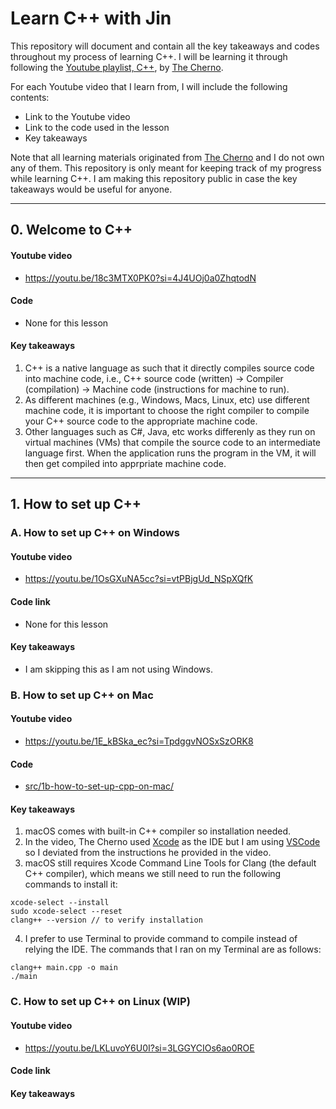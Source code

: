 # Learn C++ with Jin

This repository will document and contain all the key takeaways and codes throughout my process of learning C++.
I will be learning it through following the [Youtube playlist, C++](https://youtube.com/playlist?list=PLlrATfBNZ98dudnM48yfGUldqGD0S4FFb&si=eAUec1IBcU8OovFy), by [The Cherno](https://www.youtube.com/channel/UCQ-W1KE9EYfdxhL6S4twUNw).

For each Youtube video that I learn from, I will include the following contents:
- Link to the Youtube video
- Link to the code used in the lesson
- Key takeaways

Note that all learning materials originated from [The Cherno](https://www.youtube.com/channel/UCQ-W1KE9EYfdxhL6S4twUNw) and I do not own any of them.
This repository is only meant for keeping track of my progress while learning C++.
I am making this repository public in case the key takeaways would be useful for anyone.

---
## 0. Welcome to C++

#### Youtube video

- https://youtu.be/18c3MTX0PK0?si=4J4UOj0a0ZhqtodN

#### Code

- None for this lesson

#### Key takeaways

1. C++ is a native language as such that it directly compiles source code into machine code, i.e., C++ source code (written) -> Compiler (compilation) -> Machine code (instructions for machine to run).
2. As different machines (e.g., Windows, Macs, Linux, etc) use different machine code, it is important to choose the right compiler to compile your C++ source code to the appropriate machine code.
3. Other languages such as C#, Java, etc works differenly as they run on virtual machines (VMs) that compile the source code to an intermediate language first. When the application runs the program in the VM, it will then get compiled into apprpriate machine code.

---
## 1. How to set up C++

### A. How to set up C++ on Windows

#### Youtube video

- https://youtu.be/1OsGXuNA5cc?si=vtPBjgUd_NSpXQfK

#### Code link

- None for this lesson

#### Key takeaways

- I am skipping this as I am not using Windows.

### B. How to set up C++ on Mac

#### Youtube video

- https://youtu.be/1E_kBSka_ec?si=TpdggvNOSxSzORK8

#### Code

- [src/1b-how-to-set-up-cpp-on-mac/](src/1b-how-to-set-up-cpp-on-mac/)

#### Key takeaways

1. macOS comes with built-in C++ compiler so installation needed.
2. In the video, The Cherno used [Xcode](https://developer.apple.com/xcode/) as the IDE but
I am using [VSCode](https://code.visualstudio.com/) so I deviated from the instructions he 
provided in the video.
3. macOS still requires Xcode Command Line Tools for Clang (the default C++ compiler), which
means we still need to run the following commands to install it:
```
xcode-select --install
sudo xcode-select --reset
clang++ --version // to verify installation
```
4. I prefer to use Terminal to provide command to compile instead of relying
the IDE. The commands that I ran on my Terminal are as follows:
```
clang++ main.cpp -o main
./main
```

### C. How to set up C++ on Linux (WIP)

#### Youtube video 

- https://youtu.be/LKLuvoY6U0I?si=3LGGYCIOs6ao0ROE

#### Code link

#### Key takeaways


